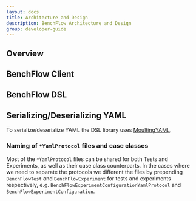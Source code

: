 ```yaml
---
layout: docs
title: Architecture and Design
description: BenchFlow Architecture and Design
group: developer-guide
---
```


<!-- Add dynamic load of images, and if necessary split on multiple pages -->

## Overview

<!--  -->

<!-- Common content: Entities Diagram, Interaction Diagram, APIs with Swagger -->

## BenchFlow Client

<!--  -->

## BenchFlow DSL

## Serializing/Deserializing YAML
To serialize/deserialize YAML the DSL library uses [MoultingYAML](https://github.com/jcazevedo/moultingyaml).

### Naming of `*YamlProtocol` files and case classes
Most of the `*YamlProtocol` files can be shared for both Tests and Experiments, as well as their case class counterparts. In the cases where we need to separate the protocols we different the files by prepending `BenchFlowTest` and `BenchFlowExperiment` for tests and experiments respectively, e.g. `BenchFlowExperimentConfigurationYamlProtocol` and `BenchFlowExperimentConfiguration`.

<!--  -->
